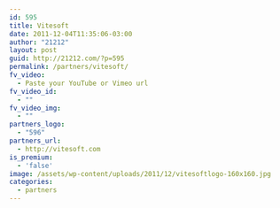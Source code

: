 ```yaml
---
id: 595
title: Vitesoft
date: 2011-12-04T11:35:06-03:00
author: "21212"
layout: post
guid: http://21212.com/?p=595
permalink: /partners/vitesoft/
fv_video:
  - Paste your YouTube or Vimeo url
fv_video_id:
  - ""
fv_video_img:
  - ""
partners_logo:
  - "596"
partners_url:
  - http://vitesoft.com
is_premium:
  - 'false'
image: /assets/wp-content/uploads/2011/12/vitesoftlogo-160x160.jpg
categories:
  - partners
---
```

